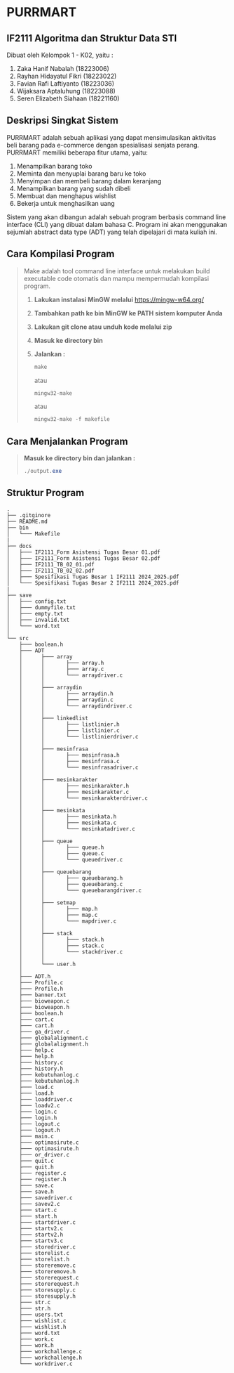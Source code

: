 # PURRMART
## IF2111 Algoritma dan Struktur Data STI

Dibuat oleh Kelompok 1 - K02, yaitu :

1. Zaka Hanif Nabalah (18223006)
2. Rayhan Hidayatul Fikri (18223022)
3. Favian Rafi Laftiyanto (18223036)
4. Wijaksara Aptaluhung (18223088)
5. Seren Elizabeth Siahaan (18221160)

## Deskripsi Singkat Sistem
PURRMART adalah sebuah aplikasi yang dapat mensimulasikan aktivitas beli barang pada e-commerce dengan spesialisasi senjata perang. PURRMART memiliki beberapa fitur utama, yaitu:
1. Menampilkan barang toko
2. Meminta dan menyuplai barang baru ke toko
3. Menyimpan dan membeli barang dalam keranjang
4. Menampilkan barang yang sudah dibeli
5. Membuat dan menghapus wishlist
6. Bekerja untuk menghasilkan uang

Sistem yang akan dibangun adalah sebuah program berbasis command line interface (CLI) yang dibuat dalam bahasa C. Program ini akan menggunakan sejumlah abstract data type (ADT) yang telah dipelajari di mata kuliah ini.

## Cara Kompilasi Program
>    Make adalah tool command line interface untuk melakukan build executable code otomatis dan mampu mempermudah kompilasi program.
> 1. **Lakukan instalasi MinGW melalui** https://mingw-w64.org/
> 2. **Tambahkan path ke bin MinGW ke PATH sistem komputer Anda**
> 3. **Lakukan git clone atau unduh kode melalui zip**
> 3. **Masuk ke directory bin**
> 5. **Jalankan :**
>
>    ```powershell
>    make
>    ```
>    atau
>    ```powershell
>    mingw32-make
>    ```
>    atau
>    ```powershell
>    mingw32-make -f makefile
>    ```

## Cara Menjalankan Program
> **Masuk ke directory bin dan jalankan :**
>
> ```powershell
> ./output.exe
> ```

## Struktur Program
```
.
├── .gitginore
├── README.md
├── bin
│   └─── Makefile  
|
├── docs
│   ├─── IF2111_Form Asistensi Tugas Besar 01.pdf			    
│   ├─── IF2111_Form Asistensi Tugas Besar 02.pdf
│   ├─── IF2111_TB_02_01.pdf			    
│   ├─── IF2111_TB_02_02.pdf
│   ├─── Spesifikasi Tugas Besar 1 IF2111 2024_2025.pdf     
│   └─── Spesifikasi Tugas Besar 2 IF2111 2024_2025.pdf
|
├── save
│   ├─── config.txt 			    
│   ├─── dummyfile.txt
│   ├─── empty.txt 			     
│   ├─── invalid.txt				     
│   └─── word.txt                     
│ 
└── src
    ├─── boolean.h
    ├─── ADT
    │      ├─── array
    │      │       ├─── array.h
    │      │       ├─── array.c    
    │      │       └─── arraydriver.c
    │      │
    │      ├─── arraydin
    │      │       ├─── arraydin.h
    │      │       ├─── arraydin.c
    │      │       └─── arraydindriver.c
    │      │
    │      ├─── linkedlist
    │      │       ├─── listlinier.h
    │      │       ├─── listlinier.c
    │      │       └─── listlinierdriver.c
    │      │
    │      ├─── mesinfrasa
    │      │       ├─── mesinfrasa.h
    │      │       ├─── mesinfrasa.c
    │      │       └─── mesinfrasadriver.c
    │      │
    │      ├─── mesinkarakter
    │      │       ├─── mesinkarakter.h
    │      │       ├─── mesinkarakter.c
    │      │       └─── mesinkarakterdriver.c
    │      │
    │      ├─── mesinkata
    │      │       ├─── mesinkata.h
    │      │       ├─── mesinkata.c
    │      │       └─── mesinkatadriver.c
    │      │
    │      ├─── queue
    │      │       ├─── queue.h
    │      │       ├─── queue.c
    │      │       └─── queuedriver.c
    │      │
    │      ├─── queuebarang
    │      │       ├─── queuebarang.h
    │      │       ├─── queuebarang.c
    │      │       └─── queuebarangdriver.c
    │      │
    │      ├─── setmap
    │      │       ├─── map.h
    │      │       ├─── map.c
    │      │       └─── mapdriver.c
    │      │
    │      ├─── stack
    │      │       ├─── stack.h
    │      │       ├─── stack.c
    │      │       └─── stackdriver.c
    │      │
    │      └─── user.h
    │
    ├─── ADT.h
    ├─── Profile.c
    ├─── Profile.h
    ├─── banner.txt
    ├─── bioweapon.c
    ├─── bioweapon.h
    ├─── boolean.h
    ├─── cart.c
    ├─── cart.h
    ├─── ga_driver.c
    ├─── globalalignment.c
    ├─── globalalignment.h
    ├─── help.c
    ├─── help.h
    ├─── history.c
    ├─── history.h
    ├─── kebutuhanlog.c
    ├─── kebutuhanlog.h
    ├─── load.c
    ├─── load.h
    ├─── loaddriver.c
    ├─── loadv2.c
    ├─── login.c
    ├─── login.h
    ├─── logout.c
    ├─── logout.h
    ├─── main.c
    ├─── optimasirute.c
    ├─── optimasirute.h
    ├─── or_driver.c
    ├─── quit.c
    ├─── quit.h
    ├─── register.c
    ├─── register.h
    ├─── save.c
    ├─── save.h
    ├─── savedriver.c
    ├─── savev2.c
    ├─── start.c
    ├─── start.h
    ├─── startdriver.c
    ├─── startv2.c
    ├─── startv2.h
    ├─── startv3.c
    ├─── storedriver.c
    ├─── storelist.c
    ├─── storelist.h
    ├─── storeremove.c
    ├─── storeremove.h
    ├─── storerequest.c
    ├─── storerequest.h
    ├─── storesupply.c
    ├─── storesupply.h
    ├─── str.c
    ├─── str.h
    ├─── users.txt
    ├─── wishlist.c
    ├─── wishlist.h
    ├─── word.txt
    ├─── work.c
    ├─── work.h
    ├─── workchallenge.c
    ├─── workchallenge.h
    └─── workdriver.c
 ```